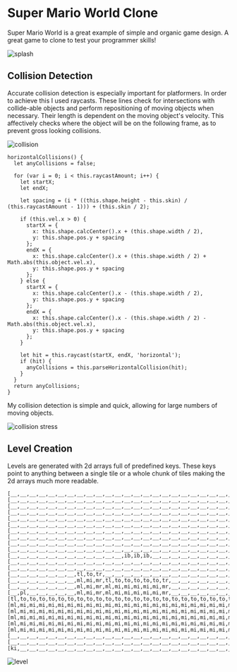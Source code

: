 # Super Mario World Clone

Super Mario World is a great example of simple and organic game design. A great game to clone to test your programmer skills!

![splash](https://github.com/ZachIsAGardner/Platformer-Clone/blob/master/docs/Screen%20Shot%202017-11-16%20at%203.43.42%20PM.png)

## Collision Detection

Accurate collision detection is especially important for platformers. In order to achieve this I used raycasts. These lines check for intersections with collide-able objects and perform repositioning of moving objects when necessary. Their length is dependent on the moving object's velocity. This affectively checks where the object will be on the following frame, as to prevent gross looking collisions.

![collision](https://github.com/ZachIsAGardner/Platformer-Clone/blob/master/docs/Screen%20Shot%202017-11-16%20at%203.44.54%20PM.png)

```
horizontalCollisions() {
  let anyCollisions = false;

  for (var i = 0; i < this.raycastAmount; i++) {
    let startX;
    let endX;

    let spacing = (i * ((this.shape.height - this.skin) / (this.raycastAmount - 1))) + (this.skin / 2);

    if (this.vel.x > 0) {
      startX = {
        x: this.shape.calcCenter().x + (this.shape.width / 2),
        y: this.shape.pos.y + spacing
      };
      endX = {
        x: this.shape.calcCenter().x + (this.shape.width / 2) + Math.abs(this.object.vel.x),
        y: this.shape.pos.y + spacing
      };
    } else {
      startX = {
        x: this.shape.calcCenter().x - (this.shape.width / 2),
        y: this.shape.pos.y + spacing
      };
      endX = {
        x: this.shape.calcCenter().x - (this.shape.width / 2) - Math.abs(this.object.vel.x),
        y: this.shape.pos.y + spacing
      };
    }

    let hit = this.raycast(startX, endX, 'horizontal');
    if (hit) {
      anyCollisions = this.parseHorizontalCollision(hit);
    }
  }
  return anyCollisions;
}
```

My collision detection is simple and quick, allowing for large numbers of moving objects.

![collision stress](https://github.com/ZachIsAGardner/Platformer-Clone/blob/master/docs/Screen%20Shot%202017-11-16%20at%203.46.04%20PM.png)

## Level Creation
Levels are generated with 2d arrays full of predefined keys. These keys point to anything between a single tile or a whole chunk of tiles making the 2d arrays much more readable.


```
[__,__,__,__,__,__,__,__,__,__,__,__,__,__,__,__,__,__,__,__,__,__,__,__,__,__,__,__,__,__,m2],
[__,__,__,__,__,__,__,__,__,__,__,__,__,__,__,__,__,__,__,__,__,__,__,__,__,__,__,__,__,__,__],
[__,__,__,__,__,__,__,__,__,__,__,__,__,__,__,__,__,__,__,__,__,__,__,__,__,__,__,__,__,__,__],
[__,__,__,__,__,__,__,__,__,__,__,__,__,__,__,__,__,__,__,__,__,__,__,__,__,__,__,__,__,__,__],
[__,__,__,__,__,__,__,__,__,__,__,__,__,__,__,__,__,__,__,__,__,__,__,__,__,__,__,__,__,__,__],
[__,__,__,__,__,__,__,__,__,__,__,__,__,__,__,__,__,__,__,__,__,__,__,__,__,__,__,__,__,__,__],
[__,__,__,__,__,__,__,__,__,__,__,__,__,__,__,__,__,__,__,__,__,__,__,__,__,__,__,__,__,__,__],
[__,__,__,__,__,__,__,__,__,__,__,__,__,__,__,__,__,__,__,__,__,__,__,__,__,__,__,__,__,__,__],
[__,__,__,__,__,__,__,__,__,__,__,__,__,__,__,__,__,__,__,__,__,__,__,__,__,__,__,__,__,__,__],
[__,__,__,__,__,__,__,__,__,__,__,__,__,__,__,__,__,__,__,__,__,__,__,__,__,__,__,__,__,__,__],
[__,__,__,__,__,__,__,__,__,__,__,__,ib,ib,ib,__,__,__,__,__,__,__,__,__,__,__,__,__,__,__,__],
[__,__,__,__,__,__,__,__,__,__,__,__,__,__,__,__,__,__,__,__,__,__,__,__,__,__,__,__,__,__,__],
[__,__,__,__,__,__,__,__,__,__,__,__,__,__,__,__,__,__,__,__,__,__,__,__,__,__,__,__,__,__,__],
[__,__,__,__,__,__,__,tl,to,tr,__,__,__,__,__,__,__,__,__,__,__,__,__,__,__,__,__,__,__,__,__],
[__,__,__,__,__,__,__,ml,mi,mr,tl,to,to,to,to,to,tr,__,__,__,__,__,__,__,__,__,__,__,__,__,__],
[__,__,__,__,__,__,__,ml,mi,mr,ml,mi,mi,mi,mi,mi,mr,__,__,__,__,__,__,__,__,__,__,__,__,__,__],
[__,pl,__,__,__,__,__,ml,mi,mr,ml,mi,mi,mi,mi,mi,mr,__,__,__,__,__,__,__,__,en,__,__,__,__,__],
[tl,to,to,to,to,to,to,to,to,to,to,to,to,to,to,to,to,to,to,to,to,to,to,to,to,to,to,to,to,we,__],
[ml,mi,mi,mi,mi,mi,mi,mi,mi,mi,mi,mi,mi,mi,mi,mi,mi,mi,mi,mi,mi,mi,mi,mi,mi,mi,mi,mi,mi,wr,__],
[ml,mi,mi,mi,mi,mi,mi,mi,mi,mi,mi,mi,mi,mi,mi,mi,mi,mi,mi,mi,mi,mi,mi,mi,mi,mi,mi,mi,mi,wr,__],
[ml,mi,mi,mi,mi,mi,mi,mi,mi,mi,mi,mi,mi,mi,mi,mi,mi,mi,mi,mi,mi,mi,mi,mi,mi,mi,mi,mi,mi,wr,__],
[ml,mi,mi,mi,mi,mi,mi,mi,mi,mi,mi,mi,mi,mi,mi,mi,mi,mi,mi,mi,mi,mi,mi,mi,mi,mi,mi,mi,mi,wr,__],
[ml,mi,mi,mi,mi,mi,mi,mi,mi,mi,mi,mi,mi,mi,mi,mi,mi,mi,mi,mi,mi,mi,mi,mi,mi,mi,mi,mi,mi,wr,__],
[__,__,__,__,__,__,__,__,__,__,__,__,__,__,__,__,__,__,__,__,__,__,__,__,__,__,__,__,__,__,__],
[__,__,__,__,__,__,__,__,__,__,__,__,__,__,__,__,__,__,__,__,__,__,__,__,__,__,__,__,__,__,__],
[ki,__,__,__,__,__,__,__,__,__,__,__,__,__,__,__,__,__,__,__,__,__,__,__,__,__,__,__,__,__,__],
```
![level](https://github.com/ZachIsAGardner/Platformer-Clone/blob/master/docs/Screen%20Shot%202017-11-16%20at%204.06.33%20PM.png)
